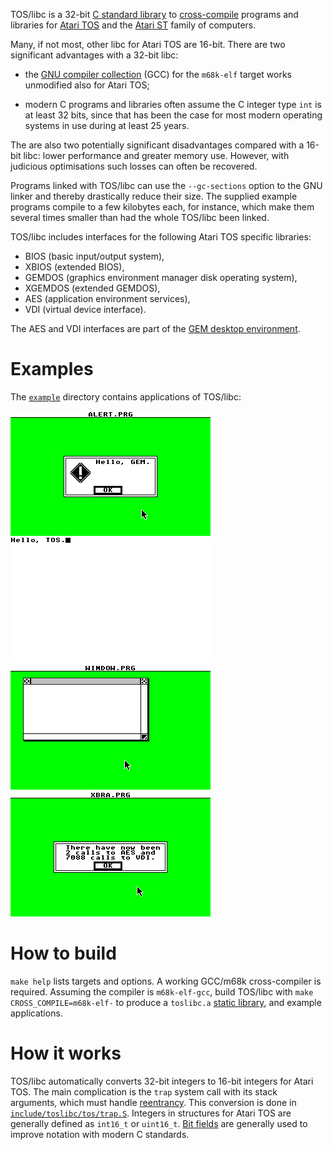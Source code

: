 TOS/libc is a 32-bit
[C standard library](https://en.wikipedia.org/wiki/C_standard_library)
to [cross-compile](https://en.wikipedia.org/wiki/Cross_compiler) programs and
libraries for [Atari TOS](https://en.wikipedia.org/wiki/Atari_TOS) and the
[Atari ST](https://en.wikipedia.org/wiki/Atari_ST) family of computers.

Many, if not most, other libc for Atari TOS are 16-bit. There are two
significant advantages with a 32-bit libc:

- the [GNU compiler collection](https://en.wikipedia.org/wiki/GNU_Compiler_Collection)
  (GCC) for the `m68k-elf` target works unmodified also for Atari TOS;

- modern C programs and libraries often assume the C integer type `int` is
  at least 32 bits, since that has been the case for most modern operating
  systems in use during at least 25 years.

The are also two potentially significant disadvantages compared with a 16-bit
libc: lower performance and greater memory use. However, with judicious
optimisations such losses can often be recovered.

Programs linked with TOS/libc can use the `--gc-sections` option to the
GNU linker and thereby drastically reduce their size. The supplied example
programs compile to a few kilobytes each, for instance, which make them
several times smaller than had the whole TOS/libc been linked.

TOS/libc includes interfaces for the following Atari TOS specific libraries:

- BIOS (basic input/output system),
- XBIOS (extended BIOS),
- GEMDOS (graphics environment manager disk operating system),
- XGEMDOS (extended GEMDOS),
- AES (application environment services),
- VDI (virtual device interface).

The AES and VDI interfaces are part of the
[GEM desktop environment](https://en.wikipedia.org/wiki/GEM_(desktop_environment)).

# Examples

The [`example`](https://github.com/frno7/toslibc/tree/main/example) directory
contains applications of TOS/libc:

![ALERT.PRG](https://raw.githubusercontent.com/frno7/toslibc/main/example/alert.png)
![HELLO.PRG](https://raw.githubusercontent.com/frno7/toslibc/main/example/hello.png)
![WINDOW.PRG](https://raw.githubusercontent.com/frno7/toslibc/main/example/window.png)
![XBRA.PRG](https://raw.githubusercontent.com/frno7/toslibc/main/example/xbra.png)

# How to build

`make help` lists targets and options. A working GCC/m68k cross-compiler
is required. Assuming the compiler is `m68k-elf-gcc`, build TOS/libc with
`make CROSS_COMPILE=m68k-elf-` to produce a `toslibc.a`
[static library](https://en.wikipedia.org/wiki/Static_library),
and example applications.

# How it works

TOS/libc automatically converts 32-bit integers to 16-bit integers for
Atari TOS. The main complication is the `trap` system call with its stack
arguments, which must handle
[reentrancy](https://en.wikipedia.org/wiki/Reentrancy_(computing)). This
conversion is done in
[`include/toslibc/tos/trap.S`](https://github.com/frno7/toslibc/tree/main/include/toslibc/tos/trap.S).
Integers in structures for Atari TOS are generally defined as `int16_t` or
`uint16_t`. [Bit fields](https://en.wikipedia.org/wiki/Bit_field) are generally
used to improve notation with modern C standards.
